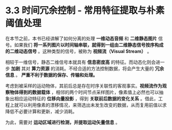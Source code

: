 
# 3.3 时间冗余控制 - 常用特征提取与朴素阈值处理

在本节之前，本书已经讲解了如何分离的处理 **一维动态音频** 和 **二维静态图片** 信号。如果我们 **将一系列图片以时间轴串联，就得到一组由二维静态信号按序构成的二维动态信号** 。这种类型的信号，被称为 **视频流（Visual Stream）** 。

相较于一维信号，静态二维信号本就具有 **信息密度高** 的特征。而动态化则会进一步 **加剧** 其对 **算力资源** 的消耗。不经合适的方法控制数据，将会产生大量的 **冗余信息** 。 **严重不利于数据的保存、传输和处理。**

考虑到被采样的运动物体，其前后总是存在时序关联性的客观事实。**视频流作为观察物体得到的数据载体** ，相邻的两个时间节点采样图片，像素值上必然也可以抽象出相应运动特征的 **位移向量投影** ，得到 **关联前后数据的变化关系** 。借此，工程上就可以利用像素的漂移情况，来筛选出未发生改变的数据，从而复用前值以求降低不必要计算和更新，减少消耗。

为此，需要对 **运动区域进行检测，并提取运动矢量信息** 。


[ref]: References_3.md